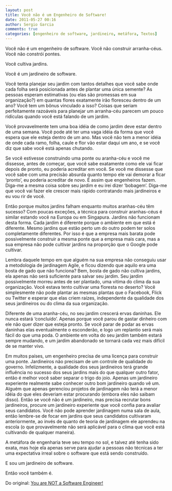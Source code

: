 ```yaml
---
layout: post
title: Você não é um Engenheiro de Software!
date: 2011-05-27 00:16
author: Sergio Garcia
comments: true
categories: [engenheiro de software, jardineiro, metáfora, Textos]
---
```


Você não é um engenheiro de software. Você não construir arranha-céus. Você
não constrói pontes.

Você cultiva jardins.

Você é um jardineiro de software.

Você tenta planejar seu jardim com tantos detalhes que você sabe onde cada
folha será posicionada antes de plantar uma única semente? As pessoas esperam
estimativas (ou elas são promessas em sua organização?) em quantas flores
exatamente irão floresceu dentro de um ano? Você tem um bônus vinculado a
isso? Coisas que seriam perfeitamente razoáveis para planejar um arranha-céu
parecem um pouco ridículas quando você está falando de um jardim.

Você provavelmente tem uma boa idéia de como jardim deve estar dentro de uma
semana. Você pode até ter uma vaga idéia da forma que você espera que ele
esteja dentro de um ano. Mas você não tem a menor idéia de onde cada ramo,
folha, caule e flor vão estar daqui um ano, e se você diz que sabe você está
apenas chutando.

Se você estivesse construindo uma ponte ou aranha-céu e você me dissesse,
antes de começar, que você sabe exatamente como ele vai ficar depois de
pronto, eu poderia acreditar em você. Se você me dissesse que você sabe com
uma precisão absurda quanto tempo ele vai demorar a ficar ‘pronto’, eu poderia
acreditar de novo. É assim que engenheiros fazem. Diga-me a mesma coisa sobre
seu jardim e eu irei dizer ‘bobagem’. Diga-me que você vai fazer ele crescer
mais rápido contratando mais jardineiros e eu vou rir de você.

Então porque muitos jardins falham enquanto muitos aranhas-céu têm sucesso?
Com poucas exceções, a técnica para construir aranhas-céus é similar estando
você na Europa ou em Singapura. Jardins não funcionam desta forma. Cada
jardim é diferente porque o ambiente em que está é diferente. Mesmo jardins
que estão perto um do outro podem ter solos completamente diferentes. Por
isso é que a empresa mais barata pode possivelmente construir a mesma ponte
que a empresa mais cara, mas a sua empresa não pode cultivar jardins na
proporção que o Google pode cultivar.

Lembra daquele tempo em que alguém na sua empresa não conseguiu usar a
metodologia de jardinagem Agile, e ficou dizendo que aquilo era uma bosta de
gado que não funciona? Bem, bosta de gado não cultiva jardins, ela apenas não
será suficiente para salvar seu jardim. Seu jardim possivelmente morreu antes
de ser plantado, uma vitima do clima da sua organização. Você estava tento
cultivar uma floresta no deserto? Você simplesmente não pode plantar as mesmas
plantas que o Facebook, Flick ou Twitter e esperar que elas criem raízes,
independente da qualidade dos seus jardineiros ou do clima da sua organização.

Diferente de uma aranha-céu, no seu jardim crescerá ervas daninhas. Ele nunca
estará ‘concluído’. Apenas porque você parou de gastar dinheiro com ele não
quer dizer que esteja pronto. Se você parar de podar as ervas daninhas elas
eventualmente o esconderão, e logo um replantio será mais fácil do que uma
poda. O ambiente em volta do seu jardim também estará sempre mudando, e um
jardim abandonado se tornará cada vez mais difícil de se manter vivo.

Em muitos países, um engenheiro precisa de uma licença para construir uma
ponte. Jardineiros não precisam de um controle de qualidade do governo.
Infelizmente, a qualidade dos seus jardineiros terá grande influência no
sucesso dos seus jardins mais do que qualquer outro fator, então é melhor você
saber separar o trigo do joio. Apenas um jardineiro experiente realmente sabe
conhecer outro bom jardineiro quando vê um. Alguém que apenas gerenciou
projetos de jardinagem não terá a menor idéia do que eles deveriam estar
procurando (embora eles não saibam disso). Então se você não é um jardineiro,
mas precisa recrutar bons jardineiros, procure um jardineiro experiente que
você confia para avaliar seus candidatos. Você não pode aprender jardinagem
numa sala de aula, então lembre-se de focar em jardins que seus candidatos
cultivaram anteriormente, ao invés de quanto de teoria de jardinagem ele
aprendeu na escola (o que provavelmente não será aplicável para o clima que
você está cultivando de qualquer maneira).

A metáfora de engenharia teve seu tempo no sol, e talvez até tenha sido exata,
mas hoje ela apenas serve para ajudar a pessoas não técnicas a ter uma
expectativa irreal sobre o software que está sendo construído.

E sou um jardineiro de software.

Então você também é.

Do original: [You are NOT a Software Engineer!][source]

[source]: http://chrisaitchison.com/2011/05/03/you-are-not-a-software-engineer
